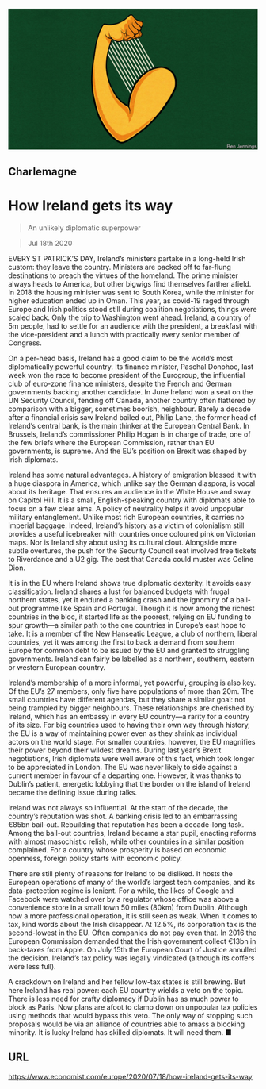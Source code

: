 ![](./images/20200718_EUD000_0.jpg)

## Charlemagne

# How Ireland gets its way

> An unlikely diplomatic superpower

> Jul 18th 2020

EVERY ST PATRICK’S DAY, Ireland’s ministers partake in a long-held Irish custom: they leave the country. Ministers are packed off to far-flung destinations to preach the virtues of the homeland. The prime minister always heads to America, but other bigwigs find themselves farther afield. In 2018 the housing minister was sent to South Korea, while the minister for higher education ended up in Oman. This year, as covid-19 raged through Europe and Irish politics stood still during coalition negotiations, things were scaled back. Only the trip to Washington went ahead. Ireland, a country of 5m people, had to settle for an audience with the president, a breakfast with the vice-president and a lunch with practically every senior member of Congress.

On a per-head basis, Ireland has a good claim to be the world’s most diplomatically powerful country. Its finance minister, Paschal Donohoe, last week won the race to become president of the Eurogroup, the influential club of euro-zone finance ministers, despite the French and German governments backing another candidate. In June Ireland won a seat on the UN Security Council, fending off Canada, another country often flattered by comparison with a bigger, sometimes boorish, neighbour. Barely a decade after a financial crisis saw Ireland bailed out, Philip Lane, the former head of Ireland’s central bank, is the main thinker at the European Central Bank. In Brussels, Ireland’s commissioner Philip Hogan is in charge of trade, one of the few briefs where the European Commission, rather than EU governments, is supreme. And the EU’s position on Brexit was shaped by Irish diplomats.

Ireland has some natural advantages. A history of emigration blessed it with a huge diaspora in America, which unlike say the German diaspora, is vocal about its heritage. That ensures an audience in the White House and sway on Capitol Hill. It is a small, English-speaking country with diplomats able to focus on a few clear aims. A policy of neutrality helps it avoid unpopular military entanglement. Unlike most rich European countries, it carries no imperial baggage. Indeed, Ireland’s history as a victim of colonialism still provides a useful icebreaker with countries once coloured pink on Victorian maps. Nor is Ireland shy about using its cultural clout. Alongside more subtle overtures, the push for the Security Council seat involved free tickets to Riverdance and a U2 gig. The best that Canada could muster was Celine Dion.

It is in the EU where Ireland shows true diplomatic dexterity. It avoids easy classification. Ireland shares a lust for balanced budgets with frugal northern states, yet it endured a banking crash and the ignominy of a bail-out programme like Spain and Portugal. Though it is now among the richest countries in the bloc, it started life as the poorest, relying on EU funding to spur growth—a similar path to the one countries in Europe’s east hope to take. It is a member of the New Hanseatic League, a club of northern, liberal countries, yet it was among the first to back a demand from southern Europe for common debt to be issued by the EU and granted to struggling governments. Ireland can fairly be labelled as a northern, southern, eastern or western European country.

Ireland’s membership of a more informal, yet powerful, grouping is also key. Of the EU’s 27 members, only five have populations of more than 20m. The small countries have different agendas, but they share a similar goal: not being trampled by bigger neighbours. These relationships are cherished by Ireland, which has an embassy in every EU country—a rarity for a country of its size. For big countries used to having their own way through history, the EU is a way of maintaining power even as they shrink as individual actors on the world stage. For smaller countries, however, the EU magnifies their power beyond their wildest dreams. During last year’s Brexit negotiations, Irish diplomats were well aware of this fact, which took longer to be appreciated in London. The EU was never likely to side against a current member in favour of a departing one. However, it was thanks to Dublin’s patient, energetic lobbying that the border on the island of Ireland became the defining issue during talks.

Ireland was not always so influential. At the start of the decade, the country’s reputation was shot. A banking crisis led to an embarrassing €85bn bail-out. Rebuilding that reputation has been a decade-long task. Among the bail-out countries, Ireland became a star pupil, enacting reforms with almost masochistic relish, while other countries in a similar position complained. For a country whose prosperity is based on economic openness, foreign policy starts with economic policy.

There are still plenty of reasons for Ireland to be disliked. It hosts the European operations of many of the world’s largest tech companies, and its data-protection regime is lenient. For a while, the likes of Google and Facebook were watched over by a regulator whose office was above a convenience store in a small town 50 miles (80km) from Dublin. Although now a more professional operation, it is still seen as weak. When it comes to tax, kind words about the Irish disappear. At 12.5%, its corporation tax is the second-lowest in the EU. Often companies do not pay even that. In 2016 the European Commission demanded that the Irish government collect €13bn in back-taxes from Apple. On July 15th the European Court of Justice annulled the decision. Ireland’s tax policy was legally vindicated (although its coffers were less full).

A crackdown on Ireland and her fellow low-tax states is still brewing. But here Ireland has real power: each EU country wields a veto on the topic. There is less need for crafty diplomacy if Dublin has as much power to block as Paris. Now plans are afoot to clamp down on unpopular tax policies using methods that would bypass this veto. The only way of stopping such proposals would be via an alliance of countries able to amass a blocking minority. It is lucky Ireland has skilled diplomats. It will need them. ■

## URL

https://www.economist.com/europe/2020/07/18/how-ireland-gets-its-way
